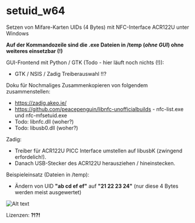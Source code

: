 # setuid_w64
Setzen von Mifare-Karten UIDs (4 Bytes) mit NFC-Interface ACR122U unter Windows

**Auf der Kommandozeile sind die .exe Dateien in /temp (*ohne GUI*) ohne weiteres einsetzbar (!)**

GUI-Frontend mit Python / GTK (Todo - hier läuft noch nichts (!)):
* GTK / NSIS / Zadig Treiberauswahl !!?

Doku für Nochmaliges Zusammenkopieren von folgendem zusammenstellen:
* https://zadig.akeo.ie/
* https://github.com/peacepenguin/libnfc-unofficialbuilds - nfc-list.exe und nfc-mfsetuid.exe
* Todo: libnfc.dll (woher?)
* Todo: libusb0.dll (woher?)

Zadig:
* Treiber für ACR122U PICC Interface umstellen auf libusbK (zwingend erfordelich!). 
* Danach USB-Stecker des ACR122U herausziehen / hineinstecken.

Beispieleinsatz (Dateien in /temp): 
* Ändern von UID **"ab cd ef ef"** auf **"21 22 23 24"** (nur diese 4 Bytes werden meist ausgewertet)

![Alt text](https://github.com/mongoq/wsetuid/blob/master/temp/example_use.png?raw=true "Usage")
 
 Lizenzen: **?!?!**
